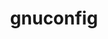 ---
title: "gnuconfig"
layout: cache
categories: [package, develop-2024-01-28]
meta: {"versions": ["2022-09-17"], "compilers": ["apple-clang@=15.0.0", "gcc@=11.4.0", "gcc@=7.3.1", "gcc@=9.4.0"], "oss": ["amzn2", "ubuntu20.04", "ubuntu22.04", "ventura"], "platforms": ["darwin", "linux"], "targets": ["aarch64", "neoverse_n1", "neoverse_v1", "neoverse_v2", "ppc64le"], "stacks": ["aws-isc-aarch64", "e4s-neoverse-v2", "e4s-neoverse_v1", "e4s-power", "ml-darwin-aarch64-mps", "radiuss-aws-aarch64", "root"], "num_specs": 6, "num_specs_by_stack": {"root": 6, "ml-darwin-aarch64-mps": 1, "radiuss-aws-aarch64": 2, "aws-isc-aarch64": 2, "e4s-neoverse_v1": 1, "e4s-power": 1, "e4s-neoverse-v2": 1}}
spec_details: [{"hash": "q4jkyjbnmakcww365ua75wiemnsta6zf", "compiler": "apple-clang@=15.0.0", "versions": ["2022-09-17"], "os": "ventura", "platform": "darwin", "target": "aarch64", "variants": ["build_system=generic"], "stacks": ["root", "ml-darwin-aarch64-mps"], "size": "-", "tarball": "https://binaries.spack.io/develop-2024-01-28/build_cache/darwin-ventura-aarch64/apple-clang-15.0.0/gnuconfig-2022-09-17/darwin-ventura-aarch64-apple-clang-15.0.0-gnuconfig-2022-09-17-q4jkyjbnmakcww365ua75wiemnsta6zf.spack"}, {"hash": "gmdskv2gfntoxraxqygrhudu5fup3aab", "compiler": "gcc@=7.3.1", "versions": ["2022-09-17"], "os": "amzn2", "platform": "linux", "target": "aarch64", "variants": ["build_system=generic"], "stacks": ["radiuss-aws-aarch64", "root", "aws-isc-aarch64"], "size": "-", "tarball": "https://binaries.spack.io/develop-2024-01-28/build_cache/linux-amzn2-aarch64/gcc-7.3.1/gnuconfig-2022-09-17/linux-amzn2-aarch64-gcc-7.3.1-gnuconfig-2022-09-17-gmdskv2gfntoxraxqygrhudu5fup3aab.spack"}, {"hash": "r5uhl3r3d4a5nzbbs3am6vrxoyt4dopr", "compiler": "gcc@=7.3.1", "versions": ["2022-09-17"], "os": "amzn2", "platform": "linux", "target": "neoverse_n1", "variants": ["build_system=generic"], "stacks": ["radiuss-aws-aarch64", "root", "aws-isc-aarch64"], "size": "-", "tarball": "https://binaries.spack.io/develop-2024-01-28/build_cache/linux-amzn2-neoverse_n1/gcc-7.3.1/gnuconfig-2022-09-17/linux-amzn2-neoverse_n1-gcc-7.3.1-gnuconfig-2022-09-17-r5uhl3r3d4a5nzbbs3am6vrxoyt4dopr.spack"}, {"hash": "6owgfquw4dti4yk7jbq542zaz2akk5kx", "compiler": "gcc@=11.4.0", "versions": ["2022-09-17"], "os": "ubuntu20.04", "platform": "linux", "target": "neoverse_v1", "variants": ["build_system=generic"], "stacks": ["root", "e4s-neoverse_v1"], "size": "-", "tarball": "https://binaries.spack.io/develop-2024-01-28/build_cache/linux-ubuntu20.04-neoverse_v1/gcc-11.4.0/gnuconfig-2022-09-17/linux-ubuntu20.04-neoverse_v1-gcc-11.4.0-gnuconfig-2022-09-17-6owgfquw4dti4yk7jbq542zaz2akk5kx.spack"}, {"hash": "wm4llbkpm7gp5mawsghwfgspxcgnzpxk", "compiler": "gcc@=9.4.0", "versions": ["2022-09-17"], "os": "ubuntu20.04", "platform": "linux", "target": "ppc64le", "variants": ["build_system=generic"], "stacks": ["root", "e4s-power"], "size": "-", "tarball": "https://binaries.spack.io/develop-2024-01-28/build_cache/linux-ubuntu20.04-ppc64le/gcc-9.4.0/gnuconfig-2022-09-17/linux-ubuntu20.04-ppc64le-gcc-9.4.0-gnuconfig-2022-09-17-wm4llbkpm7gp5mawsghwfgspxcgnzpxk.spack"}, {"hash": "zhyntummelcpb7pzj2zotmhnxnkyoc4f", "compiler": "gcc@=11.4.0", "versions": ["2022-09-17"], "os": "ubuntu22.04", "platform": "linux", "target": "neoverse_v2", "variants": ["build_system=generic"], "stacks": ["e4s-neoverse-v2", "root"], "size": "-", "tarball": "https://binaries.spack.io/develop-2024-01-28/build_cache/linux-ubuntu22.04-neoverse_v2/gcc-11.4.0/gnuconfig-2022-09-17/linux-ubuntu22.04-neoverse_v2-gcc-11.4.0-gnuconfig-2022-09-17-zhyntummelcpb7pzj2zotmhnxnkyoc4f.spack"}]
---